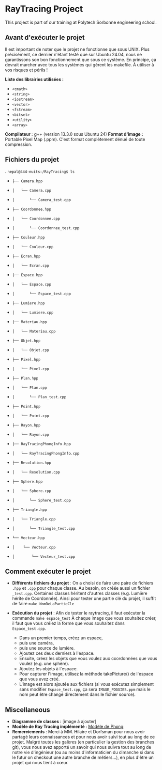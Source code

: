 
# RayTracing Project
This project is part of our training at Polytech Sorbonne engineering school.

## Avant d'exécuter le projet

Il est important de noter que le projet ne fonctionne que sous UNIX. Plus précisément, ce dernier n'étant testé que sur Ubuntu 24.04, nous ne garantissons son bon fonctionnement que sous ce système. En principe, ça devrait marcher avec tous les systèmes qui gèrent les makefile. À utiliser à vos risques et périls !

**Liste des librairies utilisées** :
- `<cmath>`
- `<string>`
- `<iostream>`
- `<vector>`
- `<fstream>`
- `<bitset>`
- `<utility>`
- `<array>`

**Compilateur :** g++ (version 13.3.0 sous Ubuntu 24)
**Format d'image :** Portable Pixel Map (.ppm). C'est format complètement dénué de toute compression.

## Fichiers du projet

.
`nepal@444-nuits:/RayTracing$ ls`
-     ├── Camera.hpp
-     │   └── Camera.cpp
-     │       └── Camera_test.cpp
-     ├── Coordonnee.hpp
-     │   └── Coordonnee.cpp
-     │       └── Coordonnee_test.cpp
-     ├── Couleur.hpp
-     │   └── Couleur.cpp
-     ├── Ecran.hpp
-     │   └── Ecran.cpp
-     ├── Espace.hpp
-     │   └── Espace.cpp
-     │       └── Espace_test.cpp
-     ├── Lumiere.hpp
-     │   └── Lumiere.cpp
-     ├── Materiau.hpp
-     │   └── Materiau.cpp
-     ├── Objet.hpp
-     │   └── Objet.cpp
-     ├── Pixel.hpp
-     │   └── Pixel.cpp
-     ├── Plan.hpp
-     │   └── Plan.cpp
-     │       └── Plan_test.cpp
-     ├── Point.hpp
-     │   └── Point.cpp
-     ├── Rayon.hpp
-     │   └── Rayon.cpp
-     ├── RayTracingPhongInfo.hpp
-     │   └── RayTracingPhongInfo.cpp
-     ├── Resolution.hpp
-     │   └── Resolution.cpp
-     ├── Sphere.hpp
-     │   └── Sphere.cpp
-     │       └── Sphere_test.cpp
-     ├── Triangle.hpp
-     │   └── Triangle.cpp
-     │       └── Triangle_test.cpp
-     └── Vecteur.hpp
-     │    └── Vecteur.cpp
-     │        └── Vecteur_test.cpp

## Comment exécuter le projet

- **Différents fichiers du projet** :
  On a choisi de faire une paire de fichiers `.hpp` et `.cpp` pour chaque classe. Au besoin, on créée aussi un fichier `_test.cpp`. Certaines classes héritent d'autres classes (e.g. Lumière hérite de Coordonnée). Ainsi pour tester une partie clé du projet, il suffit de faire `make NomDeLaPartieCle`

- **Exécution du projet** :
Afin de tester le raytracing, il faut exécuter la commande
  `make espace_test` 
  À chaque image que vous souhaitez créer, il faut que vous créiez  la forme que vous souhaitez dans `Espace_test.cpp`.
  - Dans un premier temps, créez un espace,
  - puis une caméra,
  - puis une source de lumière.
  - Ajoutez ces deux derniers à l'espace.
  - Ensuite, créez les objets que vous voulez aux coordonnées que vous voulez (e.g. une sphère).
  - Ajoutez les objets à l'espace.
  - Pour capturer l'image, utilisez la méthode takePicture() de l'espace que vous avez créé.
  - L'image est alors ajoutée aux fichiers (si vous exécutez simplement sans modifier `Espace_test.cpp`, ça sera `IMAGE_POGGIES.ppm` mais le nom peut être changé directement dans le fichier source).
 
## Miscellaneous
- **Diagramme de classes** : [image à ajouter]
- **Modèle de Ray Tracing implémenté** : [Modèle de Phong](https://en.wikipedia.org/wiki/Phong_reflection_model)
- **Remerciements** : Merci à MM. Hilaire et Dorfsman pour nous avoir partagé leurs connaissances et pour nous avoir suivi tout au long de ce projet. Malgré toutes les galères (en particulier la gestion des branches git), vous nous avez apporté un savoir qui nous suivra tout au long de notre vie d'ingénieur (ou au moins d'informaticien du dimanche si dans le futur on checkout une autre branche de métiers...), en plus d'être un projet qui nous tient à cœur.

